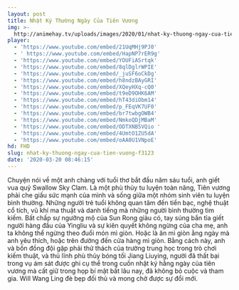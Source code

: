 ```yaml
---
layout: post
title: Nhật Ký Thường Ngày Của Tiên Vương
img: >-
  http://animehay.tv/uploads/images/2020/01/nhat-ky-thuong-ngay-cua-tien-vuong-thumbnail.jpg
player:
  - 'https://www.youtube.com/embed/21UqMHj9PJ0'
  - ' https://www.youtube.com/embed/HapNP7rER9g'
  - 'https://www.youtube.com/embed/YOUFiASrtqk'
  - 'https://www.youtube.com/embed/8qlDglrWPIE'
  - 'https://www.youtube.com/embed/_juSF6oCkDg'
  - 'https://www.youtube.com/embed/h8ndzBAyGRI'
  - 'https://www.youtube.com/embed/XQeyHXq-cQ0'
  - 'https://www.youtube.com/embed/t9eD9OHK6AM'
  - 'https://www.youtube.com/embed/hT43diObm14'
  - 'https://www.youtube.com/embed/p_FEqVK7UF0'
  - 'https://www.youtube.com/embed/br7twbgOWB4'
  - 'https://www.youtube.com/embed/NmkoQDjMBaM'
  - 'https://www.youtube.com/embed/ODTXNB5VQio '
  - 'https://www.youtube.com/embed/4UmtO1ZU5dA'
  - 'https://www.youtube.com/embed/oAA0U1VNpoE'
hd: FHD
slug: nhat-ky-thuong-ngay-cua-tien-vuong-f3123
date: '2020-03-20 08:46:15'
---
```

Chuyện nói về một anh chàng với tuổi thơ bắt đầu năm sáu tuổi, anh giết vua quỷ Swallow Sky Clam. Là một phù thủy tu luyện toàn năng, Tiên vương phải che giấu sức mạnh của mình và sống giữa một nhóm sinh viên tu luyện bình thường. Những người trẻ tuổi không quan tâm đến tiền bạc, nghệ thuật cổ tích, vũ khí ma thuật và danh tiếng mà những người bình thường tìm kiếm. Bất chấp sự ngưỡng mộ của Sun Rong giàu có, tay súng bắn tỉa giết người hàng đầu của Yingliu và sự kiên quyết không ngừng của cha mẹ, anh ta không thể ngừng theo đuổi món mì giòn. Hoặc là ăn mì giòn ằng ngày mà anh yêu thích, hoặc trên đường đến cửa hàng mì giòn. Bằng cách này, anh và bốn đồng đội gặp phải thử thách của trường trung học trong trò chơi kiếm thuật, và thủ lĩnh phù thủy bóng tối Jiang Liuying, người đã thất bại trong vụ ám sát được ghi cụ thể trong cuốn nhật ký hằng ngày của tiên vương mà cất giữ trong họp bí mật bất lâu nay, đã không bỏ cuộc và tham gia. Will Wang Ling đè bẹp đối thủ và mong chờ được sự đổi mới.
